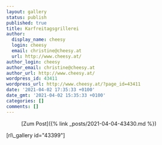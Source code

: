 ```yaml
---
layout: gallery
status: publish
published: true
title: Karfreitagsgrillerei
author:
  display_name: cheesy
  login: cheesy
  email: christine@cheesy.at
  url: http://www.cheesy.at/
author_login: cheesy
author_email: christine@cheesy.at
author_url: http://www.cheesy.at/
wordpress_id: 43411
wordpress_url: http://www.cheesy.at/?page_id=43411
date: '2021-04-02 17:35:33 +0100'
date_gmt: '2021-04-02 15:35:33 +0100'
categories: []
comments: []
---
```

<!-- wp:core-embed/wordpress {"url":"http://www.cheesy.at/2021/04/43430/","type":"rich","providerNameSlug":"cheesy-at","className":""} -->
<figure class="wp-block-embed-wordpress wp-block-embed is-type-rich is-provider-cheesy-at">
<div class="wp-block-embed__wrapper">
[Zum Post]({% link _posts/2021-04-04-43430.md %})
</div>
</figure>
<!-- /wp:core-embed/wordpress -->
<!-- wp:paragraph -->
[rl\_gallery id="43399"]
<!-- /wp:paragraph -->
